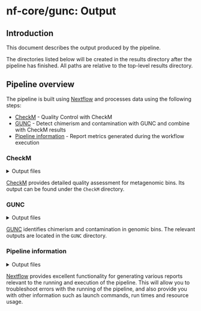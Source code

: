 # nf-core/gunc: Output

## Introduction

This document describes the output produced by the pipeline. 

The directories listed below will be created in the results directory after the pipeline has finished. All paths are relative to the top-level results directory.

## Pipeline overview

The pipeline is built using [Nextflow](https://www.nextflow.io/) and processes data using the following steps:

- [CheckM](#CheckM) - Quality Control with CheckM 
- [GUNC](#GUNC) - Detect chimerism and contamination with GUNC and combine with CheckM results
- [Pipeline information](#pipeline-information) - Report metrics generated during the workflow execution

### CheckM

<details markdown="1">
<summary>Output files</summary>

- `CheckM/`
  - `*_wf.tsv`: Summary tables for each sample
  - `*_qa.txt`: Quality assessment files
  - `bins/`: Contains genes and HMM analysis files for each metagenomic bin.
  - `storage/`:  Stores extended bin statistics and marker gene stats.

</details>

[CheckM](https://ecogenomics.github.io/CheckM/) provides detailed quality assessment for metagenomic bins. Its output can be found under the `CheckM` directory.

### GUNC

<details markdown="1">
<summary>Output files</summary>

- `gunc/`
  - `raw/`: Contains raw GUNC analysis files for each sample
  - `checkmmerged/`: Provides merged GUNC and CheckM results for comprehensive analysis

</details>

[GUNC](https://grp-bork.embl-community.io/gunc/) identifies chimerism and contamination in genomic bins. The relevant outputs are located in the `GUNC` directory.

### Pipeline information

<details markdown="1">
<summary>Output files</summary>

- `pipeline_info/`
  - Reports generated by Nextflow: `execution_report.html`, `execution_timeline.html`, `execution_trace.txt` and `pipeline_dag.dot`/`pipeline_dag.svg`.
  - Reformatted samplesheet files used as input to the pipeline: `samplesheet.valid.csv`.
  - Parameters used by the pipeline run: `params.json`.

</details>

[Nextflow](https://www.nextflow.io/docs/latest/tracing.html) provides excellent functionality for generating various reports relevant to the running and execution of the pipeline. This will allow you to troubleshoot errors with the running of the pipeline, and also provide you with other information such as launch commands, run times and resource usage.
